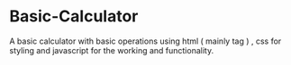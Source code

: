 # Basic-Calculator
A basic calculator with basic operations using html ( mainly <table> tag ) , css for styling and javascript for the working and functionality.
